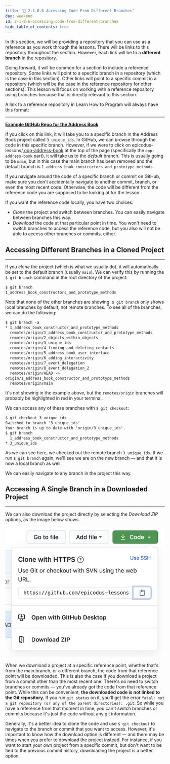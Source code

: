 ```yaml
---
title: "📓 2.1.0.6 Accessing Code From Different Branches"
day: weekend
id: 2-1-0-6-accessing-code-from-different-branches
hide_table_of_contents: true
---
```


In this section, we will be providing a repository that you can use as a reference as you work through the lessons. There will be links to this repository throughout the section. However, each link will be to a **different branch** in the repository.

Going forward, it will be common for a section to include a reference repository. Some links will point to a specific branch in a repository (which is the case in this section). Other links will point to a specific commit in a repository (which will be the case in the reference repository for other sections). This lesson will focus on working with a reference repository using branches because that is directly relevant to this section.

A link to a reference repository in Learn How to Program will always have this format:

---

**[<i class="glyphicon glyphicon-folder-open"></i>  Example GitHub Repo for the Address Book](https://github.com/epicodus-lessons/oop-address-book-v2/tree/3_unique_ids)**

If you click on this link, it will take you to a specific branch in the Address Book project called `3_unique_ids`. In GitHub, we can browse through the code in this specific branch. However, if we were to click on epicodus-lessons/[
oop-address-book](https://github.com/epicodus-lessons/oop-address-book-v2) at the top of the page (specifically the `opp-address-book` part), it will take us to the _default_ branch. This is usually going to be `main`, but in this case the main branch has been removed and the default branch is `1_address_book_constructors_and_prototype_methods`.

If you navigate around the code of a specific branch or commit on GitHub, make sure you don't accidentally navigate to another commit, branch, or even the most recent code. Otherwise, the code will be different from the reference code you are supposed to be looking at for the lesson.

If you want the reference code locally, you have two choices:

* _Clone_ the project and switch between branches. You can easily navigate between branches this way.
* _Download_ the code at that particular point in time. You won't need to switch branches to access the reference code, but you also will not be able to access other branches or commits, either.

## Accessing Different Branches in a Cloned Project 
---

If you _clone_ the project (which is what we usually do), it will automatically be set to the default branch (usually `main`). We can verify this by running the `$ git branch` command in the root directory of the project:

```shell
$ git branch
1_address_book_constructors_and_prototype_methods
```

Note that none of the other branches are showing. `$ git branch` only shows local branches by default, not remote branches. To see all of the branches, we can do the following:

```shell
$ git branch -a
* 1_address_book_constructor_and_prototype_methods
  remotes/origin/1_address_book_constructor_and_prototype_methods
  remotes/origin/2_objects_within_objects
  remotes/origin/3_unique_ids
  remotes/origin/4_finding_and_deleting_contacts
  remotes/origin/5_address_book_user_interface
  remotes/origin/6_adding_interactivity
  remotes/origin/7_event_delegation
  remotes/origin/8_event_delegation_2
  remotes/origin/HEAD -> origin/1_address_book_constructor_and_prototype_methods
  remotes/origin/main
```

It's not showing in the example above, but the `remotes/origin` branches will probably be highlighted in red in your terminal.

We can access any of these branches with `$ git checkout`:

```shell
$ git checkout 3_unique_ids
Switched to branch '3_unique_ids'
Your branch is up to date with 'origin/3_unique_ids'.
$ git branch
  1_address_book_constructor_and_prototype_methods
* 3_unique_ids
```

As we can see here, we checked out the remote branch `3_unique_ids`. If we run `$ git branch` again, we'll see we are on the new branch — and that it is now a local branch as well.

We can easily navigate to any branch in the project this way.

## Accessing A Single Branch in a Downloaded Project 
---

We can also download the project directly by selecting the _Download ZIP_ options, as the image below shows.

![Image shows we can download the project directly.](/images/Intermediate+JavaScript/Object-Oriented-JavaScript-2020/download-zip.png)

When we download a project at a specific reference point, whether that's from the main branch, or a different branch, the code from that reference point will be downloaded. This is also the case if you download a project from a commit other than the most recent one. There's no need to switch branches or commits — you've already got the code from that reference point. While this can be convenient, **the downloaded code is not linked to the Git repository**. If you run `git status` on it, you'll get the error `fatal: not a git repository (or any of the parent directories): .git`. So while you have a reference from that moment in time, you can't switch branches or commits because it's just the code without any git information.

Generally, it's a better idea to clone the code and use `$ git checkout` to navigate to the branch or commit that you want to access. However, it's important to know how the download option is different — and there may be times when you prefer to download the project instead. For instance, if you want to start your own project from a specific commit, but don't want to be tied to the previous commit history, downloading the project is a better option.

